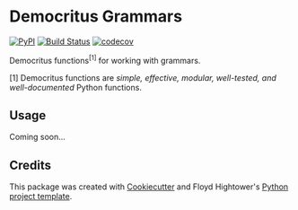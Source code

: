 # Democritus Grammars

[![PyPI](https://img.shields.io/pypi/v/democritus-grammars.svg)](https://pypi.python.org/pypi/democritus-grammars)
[![Build Status](https://travis-ci.com/democritus-project/democritus-grammars.svg?branch=main)](https://travis-ci.com/democritus-project/democritus-grammars)
[![codecov](https://codecov.io/gh/democritus-project/democritus-grammars/branch/main/graph/badge.svg?token=V0WOIXRGMM)](https://codecov.io/gh/democritus-project/democritus-grammars)

Democritus functions<sup>[1]</sup> for working with grammars.

[1] Democritus functions are <i>simple, effective, modular, well-tested, and well-documented</i> Python functions.

## Usage

Coming soon...

## Credits

This package was created with [Cookiecutter](https://github.com/audreyr/cookiecutter) and Floyd Hightower's [Python project template](https://github.com/fhightower-templates/python-project-template).
